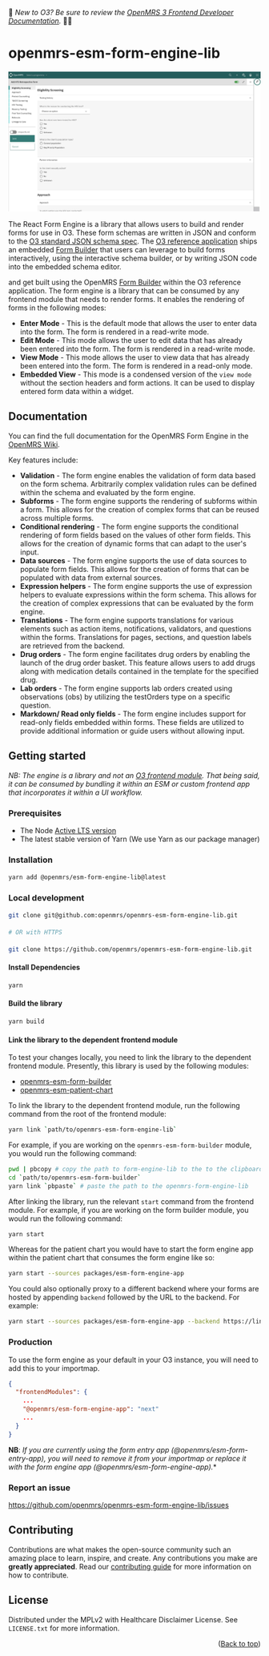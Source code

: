 <div id="top"></div>

:wave: *New to O3? Be sure to review the [OpenMRS 3 Frontend Developer Documentation](https://o3-docs.openmrs.org/).* :teacher:

# openmrs-esm-form-engine-lib

<img src="readme/form-engine.jpeg" alt="https://raw.githubusercontent.com/openmrs/openmrs-esm-form-engine-lib/main/readme/form-engine.jpeg" >

The React Form Engine is a library that allows users to build and render forms for use in O3. These form schemas are written in JSON and conform to the [O3 standard JSON schema spec](https://github.com/openmrs/openmrs-contrib-json-schemas/blob/main/form.schema.json). The [O3 reference application](https://o3.openmrs.org/openmrs/spa) ships an embedded [Form Builder](https://github.com/openmrs/openmrs-esm-form-builder) that users can leverage to build forms interactively, using the interactive schema builder, or by writing JSON code into the embedded schema editor.

and get built using the OpenMRS [Form Builder](https://github.com/openmrs/openmrs-esm-form-builder) within the O3 reference application. The form engine is a library that can be consumed by any frontend module that needs to render forms. It enables the rendering of forms in the following modes:

- **Enter Mode** - This is the default mode that allows the user to enter data into the form. The form is rendered in a read-write mode.
- **Edit Mode** - This mode allows the user to edit data that has already been entered into the form. The form is rendered in a read-write mode.
- **View Mode** - This mode allows the user to view data that has already been entered into the form. The form is rendered in a read-only mode.
- **Embedded View** - This mode is a condensed version of the `view mode` without the section headers and form actions. It can be used to display entered form data within a widget.

## Documentation

You can find the full documentation for the OpenMRS Form Engine in the [OpenMRS Wiki](https://openmrs.atlassian.net/wiki/spaces/projects/pages/68747273/O3+Form+Docs).

Key features include:

- **Validation** - The form engine enables the validation of form data based on the form schema. Arbitrarily complex validation rules can be defined within the schema and evaluated by the form engine.
- **Subforms** - The form engine supports the rendering of subforms within a form. This allows for the creation of complex forms that can be reused across multiple forms.
- **Conditional rendering** - The form engine supports the conditional rendering of form fields based on the values of other form fields. This allows for the creation of dynamic forms that can adapt to the user's input.
- **Data sources** - The form engine supports the use of data sources to populate form fields. This allows for the creation of forms that can be populated with data from external sources.
- **Expression helpers** - The form engine supports the use of expression helpers to evaluate expressions within the form schema. This allows for the creation of complex expressions that can be evaluated by the form engine.
- **Translations** - The form engine supports translations for various elements such as action items, notifications, validators, and questions within the forms. Translations for pages, sections, and question labels are retrieved from the backend.
- **Drug orders** - The form engine facilitates drug orders by enabling the launch of the drug order basket. This feature allows users to add drugs along with medication details contained in the template for the specified drug.
- **Lab orders** - The form engine supports lab orders created using observations (obs) by utilizing the testOrders type on a specific question.
- **Markdown/ Read only fields** - The form engine includes support for read-only fields embedded within forms. These fields are utilized to provide additional information or guide users without allowing input.

## Getting started

 *NB: The engine is a library and not an [O3 frontend module](https://o3-dev.docs.openmrs.org/#/getting_started/tour). That being said, it can be consumed by bundling it within an ESM or custom frontend app that incorporates it within a UI workflow.*

### Prerequisites

- The Node [Active LTS version](https://nodejs.org/en/about/releases/)
- The latest stable version of Yarn (We use Yarn as our package manager)

### Installation

```bash
yarn add @openmrs/esm-form-engine-lib@latest
```

### Local development

```bash
git clone git@github.com:openmrs/openmrs-esm-form-engine-lib.git

# OR with HTTPS

git clone https://github.com/openmrs/openmrs-esm-form-engine-lib.git
```

#### Install Dependencies

```bash
yarn
```

#### Build the library
```bash
yarn build
```

#### Link the library to the dependent frontend module

To test your changes locally, you need to link the library to the dependent frontend module. Presently, this library is used by the following modules:

- [openmrs-esm-form-builder](https://github.com/openmrs/openmrs-esm-form-builder)
- [openmrs-esm-patient-chart](https://github.com/openmrs/openmrs-esm-patient-chart)

To link the library to the dependent frontend module, run the following command from the root of the frontend module:

```bash
yarn link `path/to/openmrs-esm-form-engine-lib`
```

For example, if you are working on the `openmrs-esm-form-builder` module, you would run the following command:

```bash
pwd | pbcopy # copy the path to form-engine-lib to the to the clipboard
cd `path/to/openmrs-esm-form-builder`
yarn link `pbpaste` # paste the path to the openmrs-form-engine-lib
```

After linking the library, run the relevant `start` command from the frontend module. For example, if you are working on the form builder module, you would run the following command:

```bash
yarn start
```

Whereas for the patient chart you would have to start the form engine app within the patient chart that consumes the form engine like so:

```bash
yarn start --sources packages/esm-form-engine-app
```

You could also optionally proxy to a different backend where your forms are hosted by appending `backend` followed by the URL to the backend. For example:

```bash
yarn start --sources packages/esm-form-engine-app --backend https://link-to-my-backend.com
```

### Production
To use the form engine as your default in your O3 instance, you will need to add this to your importmap.

```json
{
  "frontendModules": {
    ...
    "@openmrs/esm-form-engine-app": "next"
    ...
  }
}
```

**NB**: *If you are currently using the form entry app (@openmrs/esm-form-entry-app), you will need to remove it from your importmap or replace it with the form engine app (@openmrs/esm-form-engine-app).**

### Report an issue

https://github.com/openmrs/openmrs-esm-form-engine-lib/issues

## Contributing

Contributions are what makes the open-source community such an amazing place to learn, inspire, and create. Any contributions you make are **greatly appreciated**. Read our [contributing guide](https://o3-docs.openmrs.org/docs/frontend-modules/contributing) for more information on how to contribute.

## License

Distributed under the MPLv2 with Healthcare Disclaimer License. See `LICENSE.txt` for more information.

<p align="right">(<a href="#top">Back to top</a>)</p>
